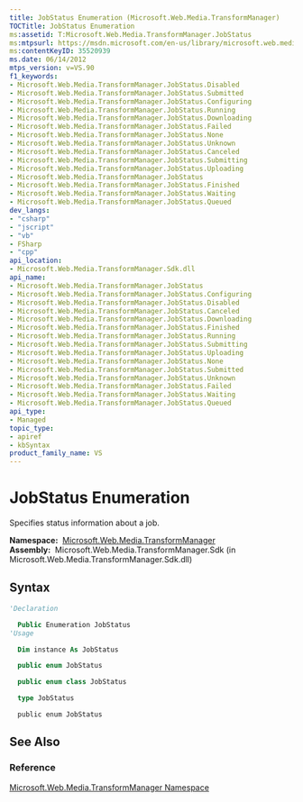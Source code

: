 ```yaml
---
title: JobStatus Enumeration (Microsoft.Web.Media.TransformManager)
TOCTitle: JobStatus Enumeration
ms:assetid: T:Microsoft.Web.Media.TransformManager.JobStatus
ms:mtpsurl: https://msdn.microsoft.com/en-us/library/microsoft.web.media.transformmanager.jobstatus(v=VS.90)
ms:contentKeyID: 35520939
ms.date: 06/14/2012
mtps_version: v=VS.90
f1_keywords:
- Microsoft.Web.Media.TransformManager.JobStatus.Disabled
- Microsoft.Web.Media.TransformManager.JobStatus.Submitted
- Microsoft.Web.Media.TransformManager.JobStatus.Configuring
- Microsoft.Web.Media.TransformManager.JobStatus.Running
- Microsoft.Web.Media.TransformManager.JobStatus.Downloading
- Microsoft.Web.Media.TransformManager.JobStatus.Failed
- Microsoft.Web.Media.TransformManager.JobStatus.None
- Microsoft.Web.Media.TransformManager.JobStatus.Unknown
- Microsoft.Web.Media.TransformManager.JobStatus.Canceled
- Microsoft.Web.Media.TransformManager.JobStatus.Submitting
- Microsoft.Web.Media.TransformManager.JobStatus.Uploading
- Microsoft.Web.Media.TransformManager.JobStatus
- Microsoft.Web.Media.TransformManager.JobStatus.Finished
- Microsoft.Web.Media.TransformManager.JobStatus.Waiting
- Microsoft.Web.Media.TransformManager.JobStatus.Queued
dev_langs:
- "csharp"
- "jscript"
- "vb"
- FSharp
- "cpp"
api_location:
- Microsoft.Web.Media.TransformManager.Sdk.dll
api_name:
- Microsoft.Web.Media.TransformManager.JobStatus
- Microsoft.Web.Media.TransformManager.JobStatus.Configuring
- Microsoft.Web.Media.TransformManager.JobStatus.Disabled
- Microsoft.Web.Media.TransformManager.JobStatus.Canceled
- Microsoft.Web.Media.TransformManager.JobStatus.Downloading
- Microsoft.Web.Media.TransformManager.JobStatus.Finished
- Microsoft.Web.Media.TransformManager.JobStatus.Running
- Microsoft.Web.Media.TransformManager.JobStatus.Submitting
- Microsoft.Web.Media.TransformManager.JobStatus.Uploading
- Microsoft.Web.Media.TransformManager.JobStatus.None
- Microsoft.Web.Media.TransformManager.JobStatus.Submitted
- Microsoft.Web.Media.TransformManager.JobStatus.Unknown
- Microsoft.Web.Media.TransformManager.JobStatus.Failed
- Microsoft.Web.Media.TransformManager.JobStatus.Waiting
- Microsoft.Web.Media.TransformManager.JobStatus.Queued
api_type:
- Managed
topic_type:
- apiref
- kbSyntax
product_family_name: VS
---
```


# JobStatus Enumeration

Specifies status information about a job.

**Namespace:**  [Microsoft.Web.Media.TransformManager](microsoft-web-media-transformmanager-namespace.md)  
**Assembly:**  Microsoft.Web.Media.TransformManager.Sdk (in Microsoft.Web.Media.TransformManager.Sdk.dll)

## Syntax

```vb
'Declaration

  Public Enumeration JobStatus
'Usage

  Dim instance As JobStatus
```

```csharp
  public enum JobStatus
```

```cpp
  public enum class JobStatus
```

``` fsharp
  type JobStatus
```

```jscript
  public enum JobStatus
```

## See Also

### Reference

[Microsoft.Web.Media.TransformManager Namespace](microsoft-web-media-transformmanager-namespace.md)


